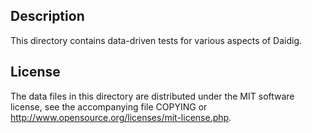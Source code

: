 Description
------------

This directory contains data-driven tests for various aspects of Daidig.

License
--------

The data files in this directory are distributed under the MIT software
license, see the accompanying file COPYING or
http://www.opensource.org/licenses/mit-license.php.

